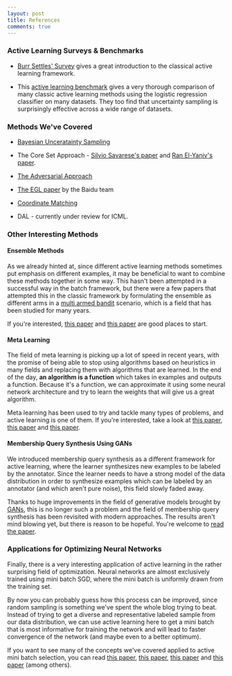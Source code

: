 ```yaml
---
layout: post
title: References
comments: true
---
```


### Active Learning Surveys & Benchmarks
- [Burr Settles' Survey][survey] gives a great introduction to the classical active learning framework.

- This [active learning benchmark][logistic regression] gives a very thorough comparison of many classic active learning methods using the logistic regression classifier on many datasets. They too find that uncertainty sampling is surprisingly effective across a wide range of datasets.

### Methods We've Covered
- [Bayesian Unceratainty Sampling][bayesian]

- The Core Set Approach - [Silvio Savarese's paper][Silvio Core Set] and [Ran El-Yaniv's paper][Ran Core Set].

- [The Adversarial Approach][adversarial]

- [The EGL paper][egl] by the Baidu team

- [Coordinate Matching][coordinate]

- DAL - currently under review for ICML.

### Other Interesting Methods

#### Ensemble Methods
As we already hinted at, since different active learning methods sometimes put emphasis on different examples, it may be beneficial to want to combine these methods together in some way. This hasn't been attempted in a successful way in the batch framework, but there were a few papers that attempted this in the classic framework by formulating the ensemble as different arms in a [multi armed bandit][multi armed] scenario, which is a field that has been studied for many years.

If you're interested, [this paper][bandit1] and [this paper][bandit2] are good places to start.

#### Meta Learning
The field of meta learning is picking up a lot of speed in recent years, with the promise of being able to stop using algorithms based on heuristics in many fields and replacing them with algorithms that are learned. In the end of the day, **an algorithm is a function** which takes in examples and outputs a function. Because it's a function, we can approximate it using some neural network architecture and try to learn the weights that will give us a great algorithm.

Meta learning has been used to try and tackle many types of problems, and active learning is one of them. If you're interested, take a look at [this paper][meta1], [this paper][meta2] and [this paper][meta3].

#### Membership Query Synthesis Using GANs
We introduced membership query synthesis as a different framework for active learning, where the learner synthesizes new examples to be labeled by the annotator. Since the learner needs to have a strong model of the data distribution in order to synthesize examples which can be labeled by an annotator (and which aren't pure noise), this field slowly faded away.

Thanks to huge improvements in the field of generative models brought by [GANs][gan], this is no longer such a problem and the field of membership query synthesis has been revisited with modern approaches. The results aren't mind blowing yet, but there is reason to be hopeful. You're welcome to [read the paper][gan paper].

### Applications for Optimizing Neural Networks
Finally, there is a very interesting application of active learning in the rather surprising field of optimization. Neural networks are almost exclusively trained using mini batch SGD, where the mini batch is uniformly drawn from the training set.

By now you can probably guess how this process can be improved, since random sampling is something we've spent the whole blog trying to beat. Instead of trying to get a diverse and representative labeled sample from our data distribution, we can use active learning here to get a mini batch that is most informative for training the network and will lead to faster convergence of the network (and maybe even to a better optimum).

If you want to see many of the concepts we've covered applied to active mini batch selection, you can read [this paper][batch1], [this paper][batch2], [this paper][batch3] and [this paper][batch4] (among others).

[survey]: http://burrsettles.com/pub/settles.activelearning.pdf
[logistic regression]: http://arxiv-export-lb.library.cornell.edu/pdf/1611.08618

[bayesian]: https://arxiv.org/pdf/1703.02910.pdf
[adversarial]: https://arxiv.org/pdf/1802.09841.pdf
[Ran Core Set]: https://arxiv.org/pdf/1711.00941.pdf
[Silvio Core Set]: https://arxiv.org/pdf/1708.00489.pdf
[egl]: https://arxiv.org/pdf/1612.03226.pdf
[coordinate]: https://icml.cc/2012/papers/607.pdf

[multi armed]: https://en.wikipedia.org/wiki/Multi-armed_bandit
[bandit1]: https://www.csie.ntu.edu.tw/~htlin/paper/doc/aaai15albl.pdf
[bandit2]: https://pdfs.semanticscholar.org/f761/2bb8aba0d7c6c3c90bb82da0d9df60768217.pdf

[meta1]: https://arxiv.org/pdf/1708.02383.pdf
[meta2]: https://arxiv.org/pdf/1706.08334.pdf
[meta3]: https://openreview.net/pdf?id=HJ4IhxZAb

[gan]: https://en.wikipedia.org/wiki/Generative_adversarial_network
[gan paper]: https://arxiv.org/pdf/1702.07956.pdf

[batch1]: https://arxiv.org/pdf/1511.06343.pdf
[batch2]: https://arxiv.org/pdf/1604.03540.pdf
[batch3]: https://arxiv.org/pdf/1704.07433.pdf
[batch4]: https://arxiv.org/pdf/1804.02772.pdf
